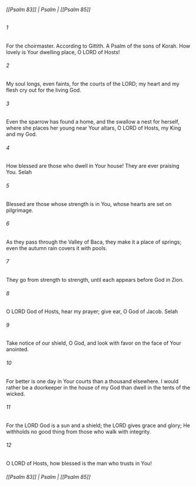 ###### [[Psalm 83]] | Psalm | [[Psalm 85]]

###### 1
For the choirmaster. According to Gittith. A Psalm of the sons of Korah. How lovely is Your dwelling place, O LORD of Hosts!
###### 2
My soul longs, even faints, for the courts of the LORD; my heart and my flesh cry out for the living God.
###### 3
Even the sparrow has found a home, and the swallow a nest for herself, where she places her young near Your altars, O LORD of Hosts, my King and my God.
###### 4
How blessed are those who dwell in Your house! They are ever praising You. Selah
###### 5
Blessed are those whose strength is in You, whose hearts are set on pilgrimage.
###### 6
As they pass through the Valley of Baca, they make it a place of springs; even the autumn rain covers it with pools.
###### 7
They go from strength to strength, until each appears before God in Zion.
###### 8
O LORD God of Hosts, hear my prayer; give ear, O God of Jacob. Selah
###### 9
Take notice of our shield, O God, and look with favor on the face of Your anointed.
###### 10
For better is one day in Your courts than a thousand elsewhere. I would rather be a doorkeeper in the house of my God than dwell in the tents of the wicked.
###### 11
For the LORD God is a sun and a shield; the LORD gives grace and glory; He withholds no good thing from those who walk with integrity.
###### 12
O LORD of Hosts, how blessed is the man who trusts in You!

###### [[Psalm 83]] | Psalm | [[Psalm 85]]
